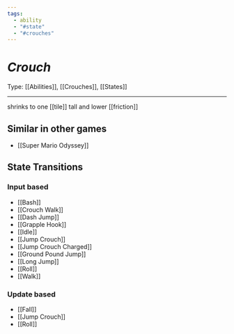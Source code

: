 ```yaml
---
tags:
  - ability
  - "#state"
  - "#crouches"
---
```

# _Crouch_

Type: [[Abilities]], [[Crouches]], [[States]]

----


shrinks to one [[tile]] tall and lower [[friction]]


## Similar in other games

* [[Super Mario Odyssey]]


## State Transitions

### Input based

* [[Bash]]
* [[Crouch Walk]]
* [[Dash Jump]]
* [[Grapple Hook]]
* [[Idle]]
* [[Jump Crouch]]
* [[Jump Crouch Charged]]
* [[Ground Pound Jump]]
* [[Long Jump]]
* [[Roll]]
* [[Walk]]


### Update based

* [[Fall]]
* [[Jump Crouch]]
* [[Roll]]